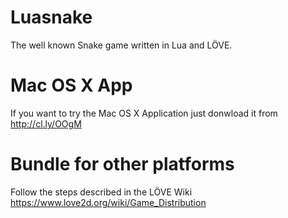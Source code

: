 Luasnake
========

The well known Snake game written in Lua and LÖVE.

Mac OS X App
========
If you want to try the Mac OS X Application just donwload it from http://cl.ly/OOgM

Bundle for other platforms
========
Follow the steps described in the LÖVE Wiki https://www.love2d.org/wiki/Game_Distribution
